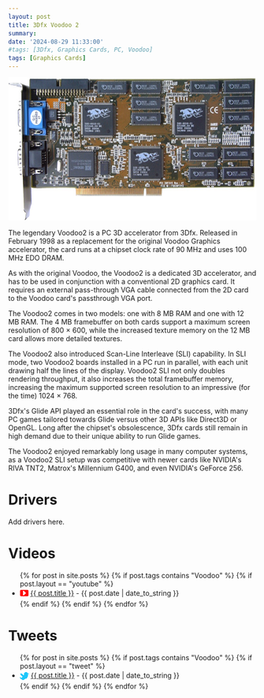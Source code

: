 ```yaml
---
layout: post
title: 3Dfx Voodoo 2
summary: 
date: '2024-08-29 11:33:00'
#tags: [3Dfx, Graphics Cards, PC, Voodoo]
tags: [Graphics Cards]
---
```


![3Dfx Voodoo2](/img/hardware/3dfx-voodoo-2-board.jpg)

The legendary Voodoo2 is a PC 3D accelerator from 3Dfx. Released in February 1998 as a replacement for the original Voodoo Graphics accelerator, the card runs at a chipset clock rate of 90 MHz and uses 100 MHz EDO DRAM.

As with the original Voodoo, the Voodoo2 is a dedicated 3D accelerator, and has to be used in conjunction with a conventional 2D graphics card. It requires an external pass-through VGA cable connected from the 2D card to the Voodoo card's passthrough VGA port.

The Voodoo2 comes in two models: one with 8 MB RAM and one with 12 MB RAM. The 4 MB framebuffer on both cards support a maximum screen resolution of 800 × 600, while the increased texture memory on the 12 MB card allows more detailed textures.

The Voodoo2 also introduced Scan-Line Interleave (SLI) capability. In SLI mode, two Voodoo2 boards installed in a PC run in parallel, with each unit drawing half the lines of the display. Voodoo2 SLI not only doubles rendering throughput, it also increases the total framebuffer memory, increasing the maximum supported screen resolution to an impressive (for the time) 1024 × 768.

3Dfx's Glide API played an essential role in the card's success, with many PC games tailored towards Glide versus other 3D APIs like Direct3D or OpenGL. Long after the chipset's obsolescence, 3Dfx cards still remain in high demand due to their unique ability to run Glide games.

The Voodoo2 enjoyed remarkably long usage in many computer systems, as a Voodoo2 SLI setup was competitive with newer cards like NVIDIA's RIVA TNT2, Matrox's Millennium G400, and even NVIDIA's GeForce 256.

# Drivers

Add drivers here.

# Videos

<ul>
{% for post in site.posts %}
  {% if post.tags contains "Voodoo" %}
    {% if post.layout == "youtube" %}
<li>
  <img src="/img/layout/youtube-icon.png" style="display: inline-block; vertical-align:middle;" />
  <a href="{{ post.url }}">{{ post.title }}</a> - {{ post.date | date_to_string }}
</li>
    {% endif %}
  {% endif %}
{% endfor %}
</ul>

# Tweets

<ul>
{% for post in site.posts %}
  {% if post.tags contains "Voodoo" %}
    {% if post.layout == "tweet" %}
<li>
  <img src="/img/layout/twitter-icon.png" style="display: inline-block; vertical-align:middle;" />
  <a href="{{ post.url }}">{{ post.title }}</a> - {{ post.date | date_to_string }}
</li>
    {% endif %}
  {% endif %}
{% endfor %}
</ul>



